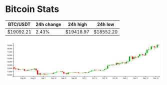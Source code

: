 # Bitcoin Stats

BTC/USDT|24h change|24h high|24h low|
|---|---|---|---|
|$19092.21|2.43%|$19418.97|$18552.20|

<img src="./chart.svg">
